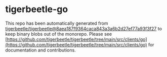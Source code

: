 # tigerbeetle-go
This repo has been automatically generated from [tigerbeetle/tigerbeetle@8aea187f9364caca843a3a6b2d27ef77a93f3f27](https://github.com/tigerbeetle/tigerbeetle/commit/8aea187f9364caca843a3a6b2d27ef77a93f3f27) to keep binary blobs out of the monorepo. Please see [https://github.com/tigerbeetle/tigerbeetle/tree/main/src/clients/go](https://github.com/tigerbeetle/tigerbeetle/tree/main/src/clients/go) for documentation and contributions.
